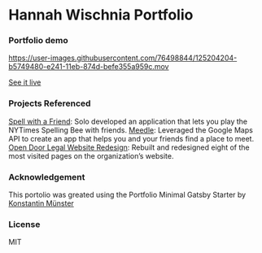 # Hannah Wischnia Portfolio

### Portfolio demo

https://user-images.githubusercontent.com/76498844/125204204-b5749480-e241-11eb-874d-befe355a959c.mov

[See it live](https://hannahwischnia.com)

### Projects Referenced
[Spell with a Friend](https://spellwithafriend.com): Solo developed an application that lets you play the NYTimes Spelling Bee with friends.
[Meedle](meedleapp.herokuapp.com): Leveraged the Google Maps API to create an app that helps you and your friends find a place to meet.
[Open Door Legal Website Redesign](opendoorlegal.org/why-legal-aid): Rebuilt and redesigned eight of the most visited pages on the organization’s website.

### Acknowledgement
This portolio was greated using the Portfolio Minimal Gatsby Starter by [Konstantin Münster](https://github.com/konstantinmuenster)


### License
MIT
